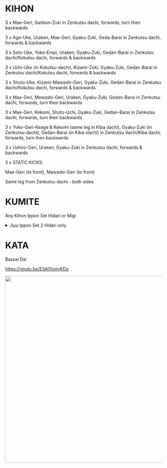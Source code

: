 
# KIHON

3 x	Mae-Geri, Sanbon-Zuki	in Zenkutsu dachi, forwards, turn then backwards

3 x	Age-Uke, Uraken, Mae-Geri, Gyaku-Zuki, Geda-Barai	in Zenkutsu dachi, forwards & backwards

3 x	Soto-Uke, Yoko-Empi, Uraken, Gyaku-Zuki, Gedan-Barai	in Zenkutsu dachi/Kokutsu dachi, forwards & backwards

3 x	Uchi-Uke (in Kokutsu-dachi), Kizami-Zuki, Gyaku-Zuki, Gedan-Barai	in Zenkutsu dachi/Kokutsu dachi, forwards & backwards

3 x	Shuto-Uke, Kizami-Mawashi-Geri, Gyaku-Zuki, Gedan-Barai	in Zenkutsu dachi/Kokutsu dachi, forwards & backwards

3 x	Mae-Geri, Mawashi-Geri, Uraken, Gyaku-Zuki, Gedan-Barai	in Zenkutsu dachi, forwards, turn then backwards

3 x	Mae-Geri, Kekomi, Shuto-Uchi, Gyaku-Zuki, Gedan-Barai	in Zenkutsu dachi, forwards, turn then backwards

3 x	Yoko-Geri-Keage & Kekomi (same leg in Kiba dachi), Gyaku-Zuki (in Zenkutsu-dachi), Gedan-Barai (in Kiba-dachi)	in Zenkutsu dachi/Kiba dachi, forwards, turn then backwards

3 x	Ushiro-Geri, Uraken, Gyaku-Zuki	in Zenkutsu dachi, forwards & backwards

3 x	
STATIC KICKS:

Mae-Geri (to front), Mawashi-Geri (to front)

Same leg from Zenkutsu dachi - both sides

# KUMITE
Any Kihon Ippon Set Hidari or Migi

<details>
  <summary>Jiyu Ippon Set 2 Hidari only</summary>

## Jodan

![](http://www.cfts-karate.co.uk/images/Set_Images/Jiyu_sets/2101.JPG)

Attacker: Jiyu-dachi (Ready stance)

Defender: Jiyu-dachi (Ready stance)

![](http://www.cfts-karate.co.uk/images/Set_Images/Jiyu_sets/2102.JPG)

Attacker: Step forward jodan oi-zuki (head punch)

Defender: Hidari jodan, nagashi-uke/migi chudan, ura-zuki

![](http://www.cfts-karate.co.uk/images/Set_Images/Jiyu_sets/2103.JPG)

Defender: Close up of ura-zuki

![](http://www.cfts-karate.co.uk/images/Set_Images/Jiyu_sets/2104.JPG)

Defender: Left tate-shuto/hikite gamae

## Chudan

![](http://www.cfts-karate.co.uk/images/Set_Images/Jiyu_sets/2201.JPG)

Attacker: In ji-yu dachi

Defender: In ji-yu dachi

![](http://www.cfts-karate.co.uk/images/Set_Images/Jiyu_sets/2202.JPG)

Attacker: Step in chudan-zuki

Defender: Hidari osae gedan-uke/migi jodan

![](http://www.cfts-karate.co.uk/images/Set_Images/Jiyu_sets/2203.JPG)

Defender: Uraken-uchi

![](http://www.cfts-karate.co.uk/images/Set_Images/Jiyu_sets/2204.JPG)

Defender: Hidari osae gedan-uke/migi jodan

## Mae-Geri

![](http://www.cfts-karate.co.uk/images/Set_Images/Jiyu_sets/2301.JPG)

Attacker: In ji-yu dachi

Defender: In ji-yu dachi

![](http://www.cfts-karate.co.uk/images/Set_Images/Jiyu_sets/2303.JPG)

Defender: Hidari gyaku tate-shuto

![](http://www.cfts-karate.co.uk/images/Set_Images/Jiyu_sets/2304.JPG)

Defender: Choku-zuki/hidari jodan

![](http://www.cfts-karate.co.uk/images/Set_Images/Jiyu_sets/2305.JPG)

Defender: Tate shuto/hikite gamae

</details>

# KATA

Bassai Dai	 

https://youtu.be/E3AOtoeyKDo

<img src="https://user-images.githubusercontent.com/15803819/54088430-ee408e00-4355-11e9-8bad-614fe4199105.jpg" width="600">



